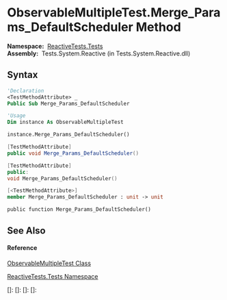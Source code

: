 # ObservableMultipleTest.Merge\_Params\_DefaultScheduler Method

**Namespace:**  [ReactiveTests.Tests](ReactiveTests.Tests\ReactiveTests.Tests.md)  
**Assembly:**  Tests.System.Reactive (in Tests.System.Reactive.dll)

## Syntax

```vb
'Declaration
<TestMethodAttribute> _
Public Sub Merge_Params_DefaultScheduler
```

```vb
'Usage
Dim instance As ObservableMultipleTest

instance.Merge_Params_DefaultScheduler()
```

```csharp
[TestMethodAttribute]
public void Merge_Params_DefaultScheduler()
```

```c++
[TestMethodAttribute]
public:
void Merge_Params_DefaultScheduler()
```

```fsharp
[<TestMethodAttribute>]
member Merge_Params_DefaultScheduler : unit -> unit 
```

```jscript
public function Merge_Params_DefaultScheduler()
```

## See Also

#### Reference

[ObservableMultipleTest Class](ObservableMultipleTest\ObservableMultipleTest.md)

[ReactiveTests.Tests Namespace](ReactiveTests.Tests\ReactiveTests.Tests.md)

[]: 
[]: 
[]: 
[]: 